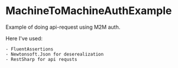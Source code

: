 # MachineToMachineAuthExample
Example of doing api-request using M2M auth.

Here I've used:

    - FluentAssertions
    - Newtonsoft.Json for deserealization
    - RestSharp for api requsts
